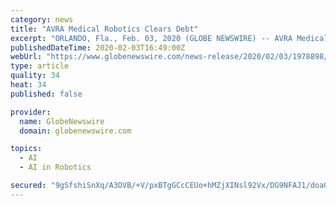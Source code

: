 ```yaml
---
category: news
title: "AVRA Medical Robotics Clears Debt"
excerpt: "ORLANDO, Fla., Feb. 03, 2020 (GLOBE NEWSWIRE) -- AVRA Medical Robotics, Inc. (the “Company”) (OTCQB: AVMR), a medical software and artificial intelligence company building a fully autonomous medical robotic system combining artificial intelligence,"
publishedDateTime: 2020-02-03T16:49:00Z
webUrl: "https://www.globenewswire.com/news-release/2020/02/03/1978898/0/en/AVRA-Medical-Robotics-Clears-Debt.html"
type: article
quality: 34
heat: 34
published: false

provider:
  name: GlobeNewswire
  domain: globenewswire.com

topics:
  - AI
  - AI in Robotics

secured: "9gSfshiSnXq/A3OVB/+V/pxBTgGCcCEUo+hMZjXINsl92Vx/DG9NFAJ1/doa0VEEwMyusbSkQESEMy+6xtutfjhcyVBL1fdKfIxJ1hRUmppcZh5Wjp58bSJMLZJjvjzAY/Qd3Rad09XxAuCCheA9xpAsV6ZXXfq71o1/3WKx7SfUOzwilCerTtmvsKc/OXtXSQC0LOJX2NOTZLwtwxRUZ8ZwAr85Z6H2WifC1JPE4CcJ6lMf1bPclfsU7nI4LnM8HDEOSxtuM26FsY2Vs5obAcBXu1R/gEUIanlXfC3Ev5kxP+/hF3IoM+6LM7UgWVZP;r8fxBUgbHuSPrRaJNkiUdA=="
---
```


